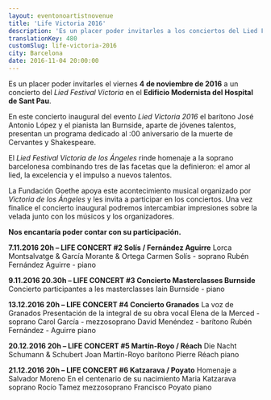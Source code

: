 ```yaml
---
layout: eventonoartistnovenue
title: 'Life Victoria 2016'
description: 'Es un placer poder invitarles a los conciertos del Lied Festival Victoria en el Edificio Modernista del Hospital de Sant Pau. '
translationKey: 480
customSlug: life-victoria-2016
city: Barcelona
date: 2016-11-04 20:00:00
---
```


 Es un placer poder invitarles el viernes <strong>4 de noviembre de 2016</strong> a un concierto del <em>Lied Festival Victoria</em> en el <strong>Edificio Modernista del Hospital de Sant Pau</strong>.

En este concierto inaugural del evento <em>Lied Victoria 2016</em> el barítono José Antonio López y el pianista Ian Burnside, aparte de jóvenes talentos, presentan un programa dedicado al :00 aniversario de la muerte de Cervantes y Shakespeare.

El <em>Lied Festival Victoria de los Ángeles</em> rinde homenaje a la soprano barcelonesa combinando tres de las facetas que la definieron: el amor al lied, la excelencia y el impulso a nuevos talentos.

La Fundación Goethe apoya este acontecimiento musical organizado por <em>Victoria de los Ángeles</em> y les invita a participar en los conciertos. Una vez finalice el concierto inaugural podremos intercambiar impresiones sobre la velada junto con los músicos y los organizadores.

<strong>Nos encantaría poder contar con su participación.</strong> <div class="line"></div> <strong>7.11.2016 20h – LIFE CONCERT #2 Solís / Fernández Aguirre</strong> Lorca Montsalvatge &amp; García Morante &amp; Ortega Carmen Solís - soprano Rubén Fernández Aguirre - piano

<strong>9.11.2016 20.30h – LIFE CONCERT #3 Concierto Masterclasses Burnside</strong> Concierto participantes a les masterclasses Iain Burnside - piano

<strong>13.12.2016 20h – LIFE CONCERT #4 Concierto Granados</strong> La voz de Granados Presentación de la integral de su obra vocal Elena de la Merced - soprano Carol García - mezzosoprano David Menéndez - barítono Rubén Fernández - Aguirre piano

<strong>20.12.2016 20h – LIFE CONCERT #5 Martín-Royo / Réach</strong> Die Nacht Schumann &amp; Schubert Joan Martín-Royo barítono Pierre Réach piano

<strong>21.12.2016 20h – LIFE CONCERT #6 Katzarava / Poyato</strong> Homenaje a Salvador Moreno En el centenario de su nacimiento Maria Katzarava soprano Rocío Tamez mezzosoprano Francisco Poyato piano
